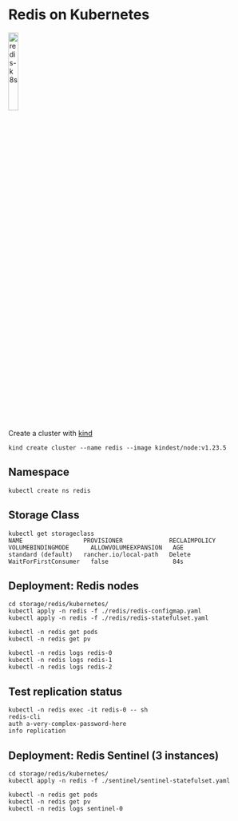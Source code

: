 # Redis on Kubernetes

<a href="https://youtu.be/JmCn7k0PlV4" title="redis-k8s"><img src="https://i.ytimg.com/vi/JmCn7k0PlV4/hqdefault.jpg" width="20%" alt="redis-k8s" /></a> 

Create a cluster with [kind](https://kind.sigs.k8s.io/docs/user/quick-start/)

```
kind create cluster --name redis --image kindest/node:v1.23.5
```

## Namespace

```
kubectl create ns redis
```

## Storage Class

```
kubectl get storageclass
NAME                 PROVISIONER             RECLAIMPOLICY   VOLUMEBINDINGMODE      ALLOWVOLUMEEXPANSION   AGE
standard (default)   rancher.io/local-path   Delete          WaitForFirstConsumer   false                  84s
```

## Deployment: Redis nodes

```
cd storage/redis/kubernetes/
kubectl apply -n redis -f ./redis/redis-configmap.yaml
kubectl apply -n redis -f ./redis/redis-statefulset.yaml

kubectl -n redis get pods
kubectl -n redis get pv

kubectl -n redis logs redis-0
kubectl -n redis logs redis-1
kubectl -n redis logs redis-2
```

## Test replication status

```
kubectl -n redis exec -it redis-0 -- sh
redis-cli 
auth a-very-complex-password-here
info replication
```

## Deployment: Redis Sentinel (3 instances)

```
cd storage/redis/kubernetes/
kubectl apply -n redis -f ./sentinel/sentinel-statefulset.yaml

kubectl -n redis get pods
kubectl -n redis get pv
kubectl -n redis logs sentinel-0
```
